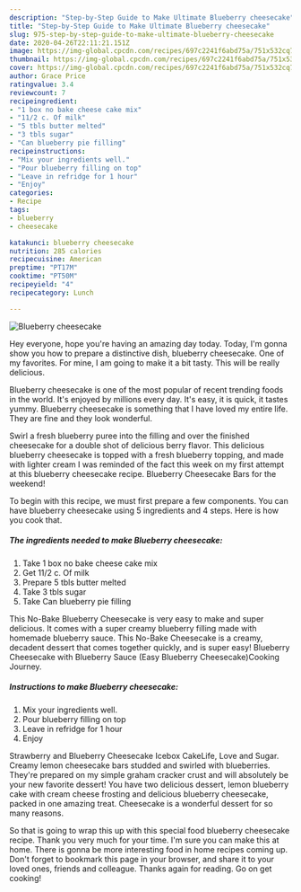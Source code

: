 ```yaml
---
description: "Step-by-Step Guide to Make Ultimate Blueberry cheesecake"
title: "Step-by-Step Guide to Make Ultimate Blueberry cheesecake"
slug: 975-step-by-step-guide-to-make-ultimate-blueberry-cheesecake
date: 2020-04-26T22:11:21.151Z
image: https://img-global.cpcdn.com/recipes/697c2241f6abd75a/751x532cq70/blueberry-cheesecake-recipe-main-photo.jpg
thumbnail: https://img-global.cpcdn.com/recipes/697c2241f6abd75a/751x532cq70/blueberry-cheesecake-recipe-main-photo.jpg
cover: https://img-global.cpcdn.com/recipes/697c2241f6abd75a/751x532cq70/blueberry-cheesecake-recipe-main-photo.jpg
author: Grace Price
ratingvalue: 3.4
reviewcount: 7
recipeingredient:
- "1 box no bake cheese cake mix"
- "11/2 c. Of milk"
- "5 tbls butter melted"
- "3 tbls sugar"
- "Can blueberry pie filling"
recipeinstructions:
- "Mix your ingredients well."
- "Pour blueberry filling on top"
- "Leave in refridge for 1 hour"
- "Enjoy"
categories:
- Recipe
tags:
- blueberry
- cheesecake

katakunci: blueberry cheesecake 
nutrition: 285 calories
recipecuisine: American
preptime: "PT17M"
cooktime: "PT50M"
recipeyield: "4"
recipecategory: Lunch

---
```



![Blueberry cheesecake](https://img-global.cpcdn.com/recipes/697c2241f6abd75a/751x532cq70/blueberry-cheesecake-recipe-main-photo.jpg)

Hey everyone, hope you're having an amazing day today. Today, I'm gonna show you how to prepare a distinctive dish, blueberry cheesecake. One of my favorites. For mine, I am going to make it a bit tasty. This will be really delicious.

Blueberry cheesecake is one of the most popular of recent trending foods in the world. It's enjoyed by millions every day. It's easy, it is quick, it tastes yummy. Blueberry cheesecake is something that I have loved my entire life. They are fine and they look wonderful.

Swirl a fresh blueberry puree into the filling and over the finished cheesecake for a double shot of delicious berry flavor. This delicious blueberry cheesecake is topped with a fresh blueberry topping, and made with lighter cream I was reminded of the fact this week on my first attempt at this blueberry cheesecake recipe. Blueberry Cheesecake Bars for the weekend!


To begin with this recipe, we must first prepare a few components. You can have blueberry cheesecake using 5 ingredients and 4 steps. Here is how you cook that.

<!--inarticleads1-->

##### The ingredients needed to make Blueberry cheesecake:

1. Take 1 box no bake cheese cake mix
1. Get 11/2 c. Of milk
1. Prepare 5 tbls butter melted
1. Take 3 tbls sugar
1. Take Can blueberry pie filling


This No-Bake Blueberry Cheesecake is very easy to make and super delicious. It comes with a super creamy blueberry filling made with homemade blueberry sauce. This No-Bake Cheesecake is a creamy, decadent dessert that comes together quickly, and is super easy! Blueberry Cheesecake with Blueberry Sauce (Easy Blueberry Cheesecake)Cooking Journey. 

<!--inarticleads2-->

##### Instructions to make Blueberry cheesecake:

1. Mix your ingredients well.
1. Pour blueberry filling on top
1. Leave in refridge for 1 hour
1. Enjoy


Strawberry and Blueberry Cheesecake Icebox CakeLife, Love and Sugar. Creamy lemon cheesecake bars studded and swirled with blueberries. They&#39;re prepared on my simple graham cracker crust and will absolutely be your new favorite dessert! You have two delicious dessert, lemon blueberry cake with cream cheese frosting and delicious blueberry cheesecake, packed in one amazing treat. Cheesecake is a wonderful dessert for so many reasons. 

So that is going to wrap this up with this special food blueberry cheesecake recipe. Thank you very much for your time. I'm sure you can make this at home. There is gonna be more interesting food in home recipes coming up. Don't forget to bookmark this page in your browser, and share it to your loved ones, friends and colleague. Thanks again for reading. Go on get cooking!
